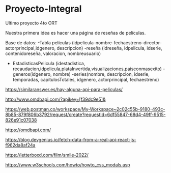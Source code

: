 # Proyecto-Integral
Ultimo proyecto 4to ORT


Nuestra primera idea es hacer una página de reseñas de películas.

Base de datos: 
-Tabla películas  (idpelicula-nombre-fechaestreno-director-actorprincipal,idgenero, descripcion)
-reseña (idreseña, idpelicula, idserie, contenidoreseña, valoracion, nombreusuario) 
- EstadisticasPelicula (idestadistica, recaudacion,idpelicula,plataInvertida,visualizaciones,paisconmasexito) 
-generos(idgenero, nombre)
-series(nombre, descripcion, idserie, temporadas, capitulosTotales, idgenero, actorprincipal, fechaestreno)

https://similaranswer.es/hay-alguna-api-para-peliculas/


http://www.omdbapi.com/?apikey=[f39dc9e5]&

https://web.postman.co/workspace/My-Workspace~2c02c55b-9180-493c-8b85-879f806b3792/request/create?requestId=6df55847-68d4-49ff-9515-826e91c07038

https://omdbapi.com/

https://blog.devgenius.io/fetch-data-from-a-real-api-react-js-f962da8af24a

https://letterboxd.com/film/smile-2022/



https://www.w3schools.com/howto/howto_css_modals.asp